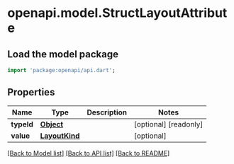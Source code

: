 # openapi.model.StructLayoutAttribute

## Load the model package
```dart
import 'package:openapi/api.dart';
```

## Properties
Name | Type | Description | Notes
------------ | ------------- | ------------- | -------------
**typeId** | [**Object**](.md) |  | [optional] [readonly] 
**value** | [**LayoutKind**](LayoutKind.md) |  | [optional] 

[[Back to Model list]](../README.md#documentation-for-models) [[Back to API list]](../README.md#documentation-for-api-endpoints) [[Back to README]](../README.md)


